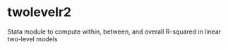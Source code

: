 # twolevelr2
Stata module to compute within, between, and overall R-squared in linear two-level models
